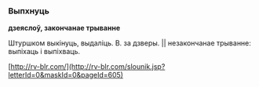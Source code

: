 ### Выпхнуць
**дзеяслоў, закончанае трыванне**

Штуршком выкінуць, выдаліць. В. за дзверы. || незакончанае трыванне: выпіхаць і выпіхваць.

<a rel="author">[http://rv-blr.com/](http://rv-blr.com/slounik.jsp?letterId=0&maskId=0&pageId=605)</a>
